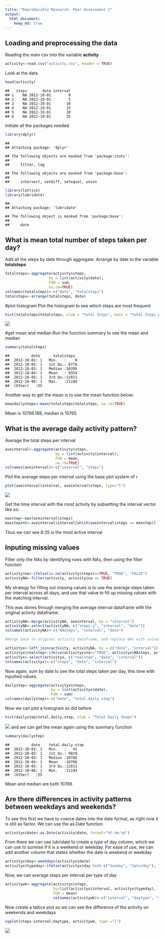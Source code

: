 ```yaml
---
title: "Reproducible Research: Peer Assessment 1"
output: 
  html_document:
    keep_md: true
---
```



## Loading and preprocessing the data
Reading the main csv into the variable **activity** 

```r
activity<-read.csv("activity.csv", header = TRUE)
```

Look at the data

```r
head(activity)
```

```
##   steps       date interval
## 1    NA 2012-10-01        0
## 2    NA 2012-10-01        5
## 3    NA 2012-10-01       10
## 4    NA 2012-10-01       15
## 5    NA 2012-10-01       20
## 6    NA 2012-10-01       25
```

Initiate all the packages needed

```r
library(dplyr)
```

```
## 
## Attaching package: 'dplyr'
```

```
## The following objects are masked from 'package:stats':
## 
##     filter, lag
```

```
## The following objects are masked from 'package:base':
## 
##     intersect, setdiff, setequal, union
```

```r
library(lattice)
library(lubridate)
```

```
## 
## Attaching package: 'lubridate'
```

```
## The following object is masked from 'package:base':
## 
##     date
```

## What is mean total number of steps taken per day?
Add all the steps by date through aggregate. Arrange by date to the variable **totalsteps**


```r
totalsteps<-aggregate(activity$steps,
                    by = list(activity$date),
                    FUN = sum,
                    na.rm=TRUE)
colnames(totalsteps)<-c("date", "totalsteps")
totalsteps<-arrange(totalsteps, date)
```

#plot histogram
Plot the histogram to see which steps are most frequent

```r
hist(totalsteps$totalsteps, xlab = "Total Steps", main = "Total Steps per Day")
```

![](PA1_template_files/figure-html/unnamed-chunk-5-1.png)<!-- -->

#get mean and median
Run the function summary to see the mean and median

```r
summary(totalsteps)
```

```
##          date      totalsteps   
##  2012-10-01: 1   Min.   :    0  
##  2012-10-02: 1   1st Qu.: 6778  
##  2012-10-03: 1   Median :10395  
##  2012-10-04: 1   Mean   : 9354  
##  2012-10-05: 1   3rd Qu.:12811  
##  2012-10-06: 1   Max.   :21194  
##  (Other)   :55
```
Another way to get the mean is to use the mean function below:

```r
meandailysteps<-mean(totalsteps$totalsteps, na.rm=TRUE)
```

Mean is 10766.188, median is 10765

## What is the average daily activity pattern?
Average the total steps per interval


```r
aveinterval<-aggregate(activity$steps,
                       by = list(activity$interval),
                       FUN = mean,
                       na.rm=TRUE)
colnames(aveinterval)<-c("interval", "steps")
```

Plot the average steps per interval using the base plot system of r


```r
plot(aveinterval$interval, aveinterval$steps, type="l")
```

![](PA1_template_files/figure-html/unnamed-chunk-9-1.png)<!-- -->

Get the time interval with the most activity by subsetting the interval vector like so:


```r
maxstep<-max(aveinterval$steps)
maxstepint<-aveinterval$interval[which(aveinterval$steps == maxstep)]
```

Thus we can see 8:35 is the most active interval

## Inputing missing values
Filter only the NAs by identifying rows with NAs, then using the filter function

```r
activity$na<-ifelse(is.na(activity$steps)==TRUE, "TRUE", "FALSE") 
activityNA<-filter(activity, activity$na == TRUE)
```

My strategy for filling out missing values is to use the average steps taken per interval across all days, and use that value to fill up missing values with the matching interval.

This was dones through merging the average interval dataframe with the original activity dataframe:


```r
activityNA<-merge(activityNA, aveinterval, by = "interval")
activityNA<-select(activityNA, c("steps.y", "interval", "date"))
colnames(activityNA)<-c("NAsteps", "interval", "date")

#merge back to original activity dataframe, and replace NAs with values

activityx<-left_join(activity, activityNA, by = c("date", "interval"))
activityx$realstep<-ifelse(activityx$na=="TRUE", activityx$NAsteps, activityx$steps)
activityx<-select(activityx, c("realstep", "date", "interval"))
colnames(activityx)<-c("steps", "date", "interval")
```

Now again, sum by date to see the total steps taken per day, this time with inputted values.


```r
dailystep<-aggregate(activityx$steps,
                     by = list(activityx$date),
                     FUN = sum)
colnames(dailystep)<-c("date", "total.daily.step")
```

Now we can plot a histogram as did before

```r
hist(dailystep$total.daily.step, xlab = "Total Daily Steps")
```

![](PA1_template_files/figure-html/unnamed-chunk-14-1.png)<!-- -->
and we can get the mean again using the summary function

```r
summary(dailystep)
```

```
##          date    total.daily.step
##  2012-10-01: 1   Min.   :   41   
##  2012-10-02: 1   1st Qu.: 9819   
##  2012-10-03: 1   Median :10766   
##  2012-10-04: 1   Mean   :10766   
##  2012-10-05: 1   3rd Qu.:12811   
##  2012-10-06: 1   Max.   :21194   
##  (Other)   :55
```

Mean and median are both 10766

## Are there differences in activity patterns between weekdays and weekends?

To see this first we have to coerce dates into the date format, as right now it is still as factor. We can use the as.Date function


```r
activityx$date<-as.Date(activity$date, format="%Y-%m-%d")
```

From there we can use lubridate to create a type of day column, which we can use to surmise if it is a weekend or weekday. For ease of use, we can add another column that states whether the date is weekend or weekday


```r
activityx$day<-weekdays(activityx$date)
activityx$typeday<-ifelse(activityx$day %in% c("Sunday", "Saturday"), "weekend", "weekday")
```

Now, we can average steps per interval per type of day


```r
activitywk<-aggregate(activityx$steps,
                      by=list(activityx$interval, activityx$typeday),
                      FUN = mean)
                      colnames(activitywk)<-c("interval", "daytype", "steps")
```
                      
Now create a lattice plot so we can see the difference of the activity on weekends and weekdays


```r
xyplot(steps~interval|daytype, activitywk, type ="l")
```

![](PA1_template_files/figure-html/unnamed-chunk-19-1.png)<!-- -->
